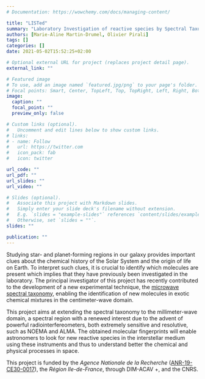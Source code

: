 ```yaml
---
# Documentation: https://wowchemy.com/docs/managing-content/

title: "LISTed"
summary: "Laboratory Investigation of reactive species by Spectral Taxonomy"
authors: [Marie-Aline Martin-Drumel, Olivier Pirali]
tags: []
categories: []
date: 2021-05-02T15:52:25+02:00

# Optional external URL for project (replaces project detail page).
external_link: ""

# Featured image
# To use, add an image named `featured.jpg/png` to your page's folder.
# Focal points: Smart, Center, TopLeft, Top, TopRight, Left, Right, BottomLeft, Bottom, BottomRight.
image:
  caption: ""
  focal_point: ""
  preview_only: false

# Custom links (optional).
#   Uncomment and edit lines below to show custom links.
# links:
# - name: Follow
#   url: https://twitter.com
#   icon_pack: fab
#   icon: twitter

url_code: ""
url_pdf: ""
url_slides: ""
url_video: ""

# Slides (optional).
#   Associate this project with Markdown slides.
#   Simply enter your slide deck's filename without extension.
#   E.g. `slides = "example-slides"` references `content/slides/example-slides.md`.
#   Otherwise, set `slides = ""`.
slides: ""

publication: ""
---
```


Studying star- and planet-forming regions in our galaxy provides important clues about the chemical history of the Solar System and the origin of life on Earth. To interpret such clues, it is crucial to identify which molecules are present which implies that they have previously been investigated in the laboratory. The principal investigator of this project has recently contributed to the development of a new experimental technique, the [microwave spectral taxonomy](https://aip.scitation.org/doi/10.1063/1.4944072), enabling the identification of new molecules in exotic chemical mixtures in the centimeter-wave domain. 

This project aims at extending the spectral taxonomy to the millimeter-wave domain, a spectral region with a renewed interest due to the advent of powerful radiointerfereometers, both extremely sensitive and resolutive, such as NOEMA and ALMA. The obtained molecular fingerprints will enable astronomers to look for new reactive species in the interstellar medium using these instruments and thus to understand better the chemical and physical processes in space.

This project is funded by the *Agence Nationale de la Recherche* ([ANR-19-CE30-0017](https://anr.fr/Project-ANR-19-CE30-0017)), the *Région
Ile-de-France*, through DIM-ACAV +, and the CNRS.
